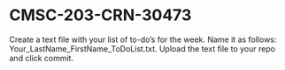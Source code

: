 # CMSC-203-CRN-30473
Create a text file with your list of to-do’s for the week. Name it as follows: Your_LastName_FirstName_ToDoList.txt. Upload the text file to your repo and click commit.
